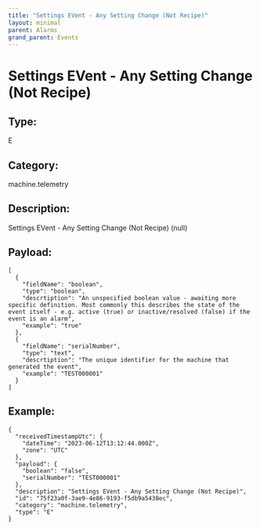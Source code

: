 ```yaml
---
title: "Settings EVent - Any Setting Change (Not Recipe)"
layout: minimal
parent: Alarms
grand_parent: Events
---
```


# Settings EVent - Any Setting Change (Not Recipe)

## Type:

E

## Category:

machine.telemetry

## Description: 

Settings EVent - Any Setting Change (Not Recipe) (null)

## Payload:

```
[
  {
    "fieldName": "boolean",
    "type": "boolean",
    "descrtiption": "An unspecified boolean value - awaiting more specific definition. Most commonly this describes the state of the event itself - e.g. active (true) or inactive/resolved (false) if the event is an alarm",
    "example": "true"
  },
  {
    "fieldName": "serialNumber",
    "type": "text",
    "descrtiption": "The unique identifier for the machine that generated the event",
    "example": "TEST000001"
  }
]
```

## Example:

```
{
  "receivedTimestampUtc": {
    "dateTime": "2023-06-12T13:12:44.000Z",
    "zone": "UTC"
  },
  "payload": {
    "boolean": "false",
    "serialNumber": "TEST000001"
  },
  "description": "Settings EVent - Any Setting Change (Not Recipe)",
  "id": "75f23a0f-3ae9-4e86-9193-f5db9a5438ec",
  "category": "machine.telemetry",
  "type": "E"
}
```
